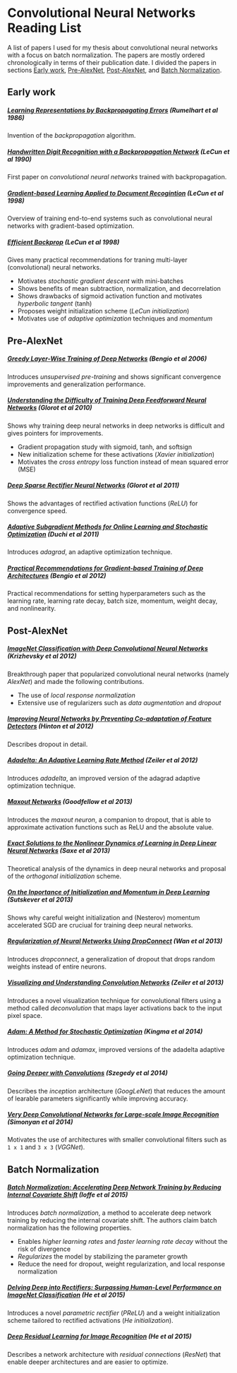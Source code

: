 # Convolutional Neural Networks Reading List

A list of papers I used for my thesis about convolutional neural networks with a focus on batch normalization. The papers are mostly ordered chronologically in terms of their publication date. I divided the papers in sections [Early work](#early-work), [Pre-AlexNet](#pre-alexnet), [Post-AlexNet](#post-alexnet), and [Batch Normalization](#batch-normalization).

## Early work

##### [Learning Representations by Backpropagating Errors](http://www.cs.toronto.edu/~hinton/absps/naturebp.pdf) (Rumelhart et al 1986)

Invention of the *backpropagation* algorithm.

##### [Handwritten Digit Recognition with a Backpropagation Network](http://yann.lecun.com/exdb/publis/pdf/lecun-90c.pdf) (LeCun et al 1990)

First paper on *convolutional neural networks* trained with backpropagation.

##### [Gradient-based Learning Applied to Document Recogintion](http://yann.lecun.com/exdb/publis/pdf/lecun-01a.pdf) (LeCun et al 1998)

Overview of training end-to-end systems such as convolutional neural networks with gradient-based optimization.

##### [Efficient Backprop](http://yann.lecun.com/exdb/publis/pdf/lecun-98b.pdf) (LeCun et al 1998)

Gives many practical recommendations for traning multi-layer (convolutional) neural networks.

* Motivates *stochastic gradient descent* with mini-batches
* Shows benefits of mean subtraction, normalization, and decorrelation
* Shows drawbacks of sigmoid activation function and motivates *hyperbolic tangent* (tanh)
* Proposes weight initialization scheme (*LeCun initialization*)
* Motivates use of *adaptive optimization* techniques and *momentum*

## Pre-AlexNet

##### [Greedy Layer-Wise Training of Deep Networks](https://papers.nips.cc/paper/3048-greedy-layer-wise-training-of-deep-networks.pdf) (Bengio et al 2006)

Introduces *unsupervised pre-training* and shows significant convergence improvements and generalization performance.

##### [Understanding the Difficulty of Training Deep Feedforward Neural Networks](http://jmlr.org/proceedings/papers/v9/glorot10a/glorot10a.pdf) (Glorot et al 2010)

Shows why training deep neural networks in deep networks is difficult and gives pointers for improvements.

* Gradient propagation study with sigmoid, tanh, and softsign
* New initialization scheme for these activations (*Xavier initialization*)
* Motivates the *cross entropy* loss function instead of mean squared error (MSE)

##### [Deep Sparse Rectifier Neural Networks](http://www.jmlr.org/proceedings/papers/v15/glorot11a/glorot11a.pdf) (Glorot et al 2011)

Shows the advantages of rectified activation functions (*ReLU*) for convergence speed.

##### [Adaptive Subgradient Methods for Online Learning and Stochastic Optimization](http://www.jmlr.org/papers/volume12/duchi11a/duchi11a.pdf) (Duchi et al 2011)

Introduces *adagrad*, an adaptive optimization technique.

##### [Practical Recommendations for Gradient-based Training of Deep Architectures](http://arxiv.org/pdf/1206.5533v2.pdf) (Bengio et al 2012)

Practical recommendations for setting hyperparameters such as the learning rate, learning rate decay, batch size, momentum, weight decay, and nonlinearity.

## Post-AlexNet

##### [ImageNet Classification with Deep Convolutional Neural Networks](http://www.cs.toronto.edu/~fritz/absps/imagenet.pdf) (Krizhevsky et al 2012)

Breakthrough paper that popularized convolutional neural networks (namely *AlexNet*) and made the following contributions.

* The use of *local response normalization*
* Extensive use of regularizers such as *data augmentation* and *dropout*

##### [Improving Neural Networks by Preventing Co-adaptation of Feature Detectors](http://arxiv.org/pdf/1207.0580.pdf) (Hinton et al 2012)

Describes dropout in detail.

##### [Adadelta: An Adaptive Learning Rate Method](http://arxiv.org/pdf/1212.5701v1.pdf) (Zeiler et al 2012)

Introduces *adadelta*, an improved version of the adagrad adaptive optimization technique.

##### [Maxout Networks](http://jmlr.org/proceedings/papers/v28/goodfellow13.pdf) (Goodfellow et al 2013)

Introduces the *maxout neuron*, a companion to dropout, that is able to approximate activation functions such as ReLU and the absolute value.

##### [Exact Solutions to the Nonlinear Dynamics of Learning in Deep Linear Neural Networks](http://arxiv.org/pdf/1312.6120v3.pdf) (Saxe et al 2013)

Theoretical analysis of the dynamics in deep neural networks and proposal of the *orthogonal initialization* scheme.

##### [On the Inportance of Initialization and Momentum in Deep Learning](http://www.cs.utoronto.ca/~ilya/pubs/2013/1051_2.pdf) (Sutskever et al 2013)

Shows why careful weight initialization and (Nesterov) momentum accelerated SGD are cruciual for training deep neural networks.

##### [Regularization of Neural Networks Using DropConnect](http://machinelearning.wustl.edu/mlpapers/paper_files/icml2013_wan13.pdf) (Wan et al 2013)

Introduces *dropconnect*, a generalization of dropout that drops random weights instead of entire neurons.

##### [Visualizing and Understanding Convolution Networks](https://www.cs.nyu.edu/~fergus/papers/zeilerECCV2014.pdf) (Zeiler et al 2013)

Introduces a novel visualization technique for convolutional filters using a method called *deconvolution* that maps layer activations back to the input pixel space.

##### [Adam: A Method for Stochastic Optimization](http://arxiv.org/pdf/1412.6980v8.pdf) (Kingma et al 2014)

Introduces *adam* and *adamax*, improved versions of the adadelta adaptive optimization technique.

##### [Going Deeper with Convolutions](http://arxiv.org/pdf/1409.4842v1.pdf) (Szegedy et al 2014)

Describes the *inception* architecture (*GoogLeNet*) that reduces the amount of learable parameters significantly while improving accuracy.

##### [Very Deep Convolutional Networks for Large-scale Image Recognition](http://arxiv.org/pdf/1409.1556v6.pdf) (Simonyan et al 2014)

Motivates the use of architectures with smaller convolutional filters such as `1 x 1` and `3 x 3` (*VGGNet*).

## Batch Normalization

##### [Batch Normalization: Accelerating Deep Network Training by Reducing Internal Covariate Shift](http://arxiv.org/pdf/1502.03167v3.pdf) (Ioffe et al 2015)

Introduces *batch normalization*, a method to accelerate deep network training by reducing the internal covariate shift. The authors claim batch normalization has the following properties.

* Enables *higher learning rates* and *faster learning rate decay* without the risk of divergence
* *Regularizes* the model by stabilizing the parameter growth
* Reduce the need for dropout, weight regularization, and local response normalization

##### [Delving Deep into Rectifiers: Surpassing Human-Level Performance on ImageNet Classification](http://arxiv.org/pdf/1502.01852v1.pdf) (He et al 2015)

Introduces a novel *parametric rectifier* (*PReLU*) and a weight initialization scheme tailored to rectified activations (*He initialization*).

##### [Deep Residual Learning for Image Recognition](http://arxiv.org/pdf/1512.03385v1.pdf) (He et al 2015)

Describes a network architecture with *residual connections* (*ResNet*) that enable deeper architectures and are easier to optimize.
